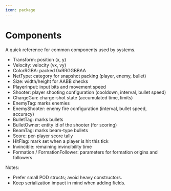```yaml
---
icon: package
---
```


# Components

A quick reference for common components used by systems.

- Transform: position (x, y)
- Velocity: velocity (vx, vy)
- ColorRGBA: packed 0xRRGGBBAA
- NetType: category for snapshot packing (player, enemy, bullet)
- Size: width/height for AABB checks
- PlayerInput: input bits and movement speed
- Shooter: player shooting configuration (cooldown, interval, bullet speed)
- ChargeGun: charge-shot state (accumulated time, limits)
- EnemyTag: marks enemies
- EnemyShooter: enemy fire configuration (interval, bullet speed, accuracy)
- BulletTag: marks bullets
- BulletOwner: entity id of the shooter (for scoring)
- BeamTag: marks beam-type bullets
- Score: per-player score tally
- HitFlag: mark set when a player is hit this tick
- Invincible: remaining invincibility time
- Formation / FormationFollower: parameters for formation origins and followers

Notes:
- Prefer small POD structs; avoid heavy constructors.
- Keep serialization impact in mind when adding fields.
